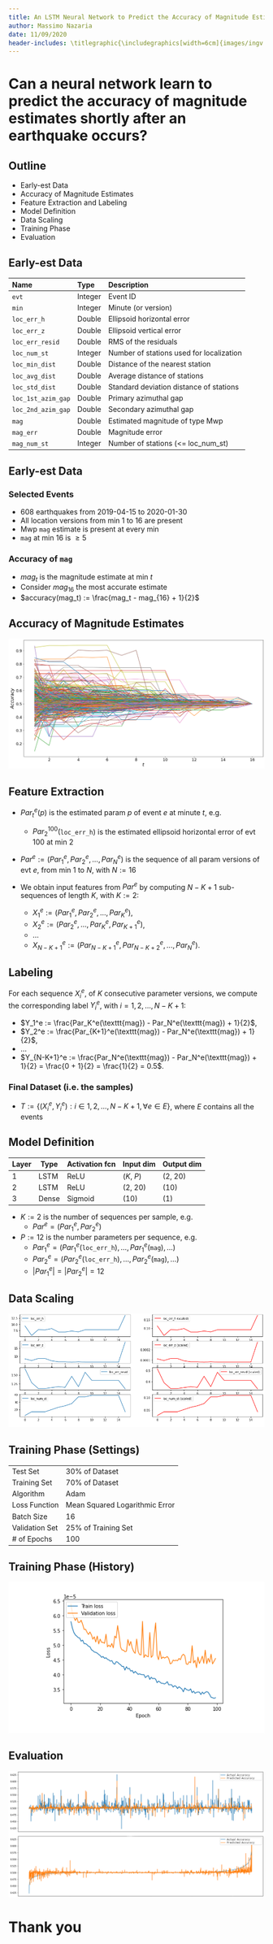 ```yaml
---
title: An LSTM Neural Network to Predict the Accuracy of Magnitude Estimates by Early-est
author: Massimo Nazaria
date: 11/09/2020
header-includes: \titlegraphic{\includegraphics[width=6cm]{images/ingv.png}}
---
```


# Can a neural network learn to predict the accuracy of magnitude estimates shortly after an earthquake occurs?

## Outline

* Early-est Data
* Accuracy of Magnitude Estimates
* Feature Extraction and Labeling
* Model Definition
* Data Scaling
* Training Phase
* Evaluation

## Early-est Data

| Name               | Type    | Description                              |
|:-------------------|:--------|:-----------------------------------------|
| `evt`              | Integer | Event ID                                 |
| `min`              | Integer | Minute (or version)                      |
| `loc_err_h`        | Double  | Ellipsoid horizontal error               |
| `loc_err_z`        | Double  | Ellipsoid vertical error                 |
| `loc_err_resid`    | Double  | RMS of the residuals                     |
| `loc_num_st`       | Integer | Number of stations used for localization |
| `loc_min_dist`     | Double  | Distance of the nearest station          |
| `loc_avg_dist`     | Double  | Average distance of stations             |
| `loc_std_dist`     | Double  | Standard deviation distance of stations  |
| `loc_1st_azim_gap` | Double  | Primary azimuthal gap                    |
| `loc_2nd_azim_gap` | Double  | Secondary azimuthal gap                  |
| `mag`              | Double  | Estimated magnitude of type Mwp          |
| `mag_err`          | Double  | Magnitude error                          |
| `mag_num_st`       | Integer | Number of stations (<= loc_num_st)       |

## Early-est Data

### Selected Events

* 608 earthquakes from 2019-04-15 to 2020-01-30
* All location versions from min 1 to 16 are present
* Mwp `mag` estimate is present at every min
* `mag` at min 16 is $\ge 5$

### Accuracy of `mag`

* $mag_t$ is the magnitude estimate at min $t$
* Consider $mag_{16}$ the most accurate estimate
* $accuracy(mag_t) := \frac{mag_t - mag_{16} + 1}{2}$

## Accuracy of Magnitude Estimates

![$accuracy(mag_t)$, $t =$ 1, 2, $\ldots$, 16](images/accuracy.png)

## Feature Extraction

* $Par_t^e(p)$ is the estimated param $p$ of event $e$ at minute $t$, e.g.
    * $Par_2^{100}($`loc_err_h`$)$ is the estimated ellipsoid horizontal error of evt 100 at min 2

* $Par^e := (Par_1^e, Par_2^e, ..., Par_{N}^e)$ is the sequence of all param versions of evt $e$, from min 1 to $N$, with $N := 16$

* We obtain input features from $Par^e$ by computing $N-K+1$ sub-sequences of length $K$, with $K := 2$:

    * $X_1^e := (Par_1^e, Par_2^e, ..., Par_K^e)$,
    * $X_2^e := (Par_2^e, ..., Par_K^e, Par_{K+1}^e)$,
    * $\ldots$
    * $X_{N-K+1}^e := (Par_{N-K+1}^e, Par_{N-K+2}^e, ..., Par_N^e)$.

## Labeling

For each sequence $X_i^e$, of $K$ consecutive parameter versions, we compute the corresponding label $Y_i^e$, with $i = 1, 2, ..., N-K+1$:

* $Y_1^e := \frac{Par_K^e(\texttt{mag}) - Par_N^e(\texttt{mag}) + 1}{2}$,
* $Y_2^e := \frac{Par_{K+1}^e(\texttt{mag}) - Par_N^e(\texttt{mag}) + 1}{2}$,
* $\ldots$
* $Y_{N-K+1}^e := \frac{Par_N^e(\texttt{mag}) - Par_N^e(\texttt{mag}) + 1}{2} = \frac{0 + 1}{2} = \frac{1}{2} = 0.5$.

### Final Dataset (i.e. the samples)

* $T := \{(X_i^e, Y_i^e) : i \in 1, 2, ..., N-K+1, \forall e \in E\}$, where $E$ contains all the events

## Model Definition

| Layer | Type  | Activation fcn | Input dim     | Output dim |
|-------|-------|----------------|---------------|------------|
| 1     | LSTM  | ReLU           | ($K$, $P$)    | (2, 20)    |
| 2     | LSTM  | ReLU           | (2, 20)       | (10)       |
| 3     | Dense | Sigmoid        | (10)          | (1)        |

* $K := 2$ is the number of sequences per sample, e.g.
    * $Par^e = (Par_1^e, Par_2^e)$
* $P := 12$ is the number parameters per sequence, e.g.
    * $Par_1^e = (Par_1^e(\texttt{loc\_err\_h}), \ldots, Par_1^e(\texttt{mag}), \ldots)$
    * $Par_2^e = (Par_2^e(\texttt{loc\_err\_h}), \ldots, Par_2^e(\texttt{mag}), \ldots)$
    * $|Par_1^e| = |Par_2^e| = 12$

## Data Scaling

![Original data (left), and scaled data (right)](images/scaling.png)

## Training Phase (Settings)

|                |                                |
|----------------|--------------------------------|
| Test Set       | 30% of Dataset                 |
| Training Set   | 70% of Dataset                 |
| Algorithm      | Adam                           |
| Loss Function  | Mean Squared Logarithmic Error |
| Batch Size     | 16                             |
| Validation Set | 25% of Training Set            |
| # of Epochs    | 100                            |

## Training Phase (History)

![Model loss decreases during training](images/model-loss.png)

## Evaluation

![Test samples unordered (above) and ordered (below)](images/test-samples.png)

# Thank you
